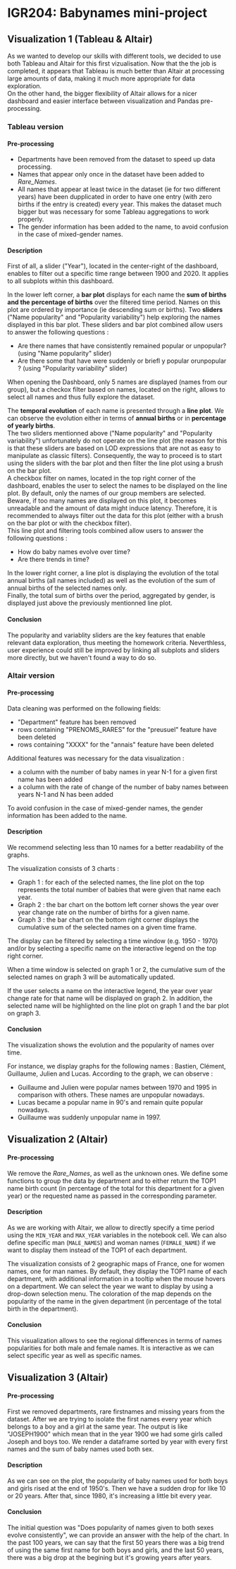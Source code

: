 # IGR204: Babynames mini-project

## Visualization 1 (Tableau & Altair)

As we wanted to develop our skills with different tools, we decided to use both Tableau and Altair for this first vizualisation. Now that the the job is completed, it appears that Tableau is much better than Altair at processing large amounts of data, making it much more appropriate for data exploration.  
On the other hand, the bigger flexibility of Altair allows for a nicer dashboard and easier interface between visualization and Pandas pre-processing.

### Tableau version
#### Pre-processing
 
- Departments have been removed from the dataset to speed up data processing.
- Names that appear only once in the dataset have been added to *Rare_Names*.
- All names that appear at least twice in the dataset (ie for two different years) have been dupplicated in order to have one entry (with zero births if the entry is created) every year. This makes the dataset much bigger but was necessary for some Tableau aggregations to work properly.
- The gender information has been added to the name, to avoid confusion in the case of mixed-gender names.

#### Description
First of all, a slider ("Year"), located in the center-right of the dashboard, enables to filter out a specific time range between 1900 and 2020. It applies to all subplots within this dashboard.

In the lower left corner, a **bar plot** displays for each name the **sum of births and the percentage of births** over the filtered time period. Names on this plot are ordered by importance (ie descending sum or births). Two **sliders** ("Name popularity" and "Popularity variability") help exploring the names displayed in this bar plot. These sliders and bar plot combined allow users to answer the following questions :
- Are there names that have consistently remained popular or unpopular?  (using "Name popularity" slider)
- Are there some that have were suddenly or briefl y popular orunpopular ? (using "Popularity variability" slider)

When opening the Dashboard, only 5 names are displayed (names from our group), but a checkox filter based on names, located on the right, allows to select all names and thus fully explore the dataset.

The **temporal evolution** of each name is presented through a **line plot**. We can observe the evolution either in terms of **annual births** or in **percentage of yearly births**.  
The two sliders mentionned above ("Name popularity" and "Popularity variability") unfortunately do not operate on the line plot (the reason for this is that these sliders are based on LOD expressions that are not as easy to manipulate as classic filters).  Consequently, the way to proceed is to start using the sliders with the bar plot and then filter the line plot using a brush on the bar plot.  
A checkbox filter on names, located in the top right corner of the dashboard, enables the user to select the names to be displayed on the line plot. By default, only the names of our group members are selected. Beware, if too many names are displayed on this plot, it becomes unreadable and the amount of data might induce latency. Therefore, it is recommended to always filter out the data for this plot (either with a brush on the bar plot or with the checkbox filter).  
This line plot and filtering tools combined allow users to answer the following questions :
- How do baby names evolve over time?
- Are there trends in time?

In the lower right corner, a line plot is displaying the evolution of the total annual births (all names included) as well as the evolution of the sum of annual births of the selected names only.  
Finally, the total sum of births over the period, aggregated by gender, is displayed just above the previously mentionned line plot.

#### Conclusion
The popularity and variablity sliders are the key features that enable relevant data exploration, thus meeting the homework criteria. Neverthless, user experience could still be improved by linking all subplots and sliders more directly, but we haven't found a way to do so.

### Altair version
#### Pre-processing
Data cleaning was performed on the following fields:
- "Department" feature has been removed
- rows containing "PRENOMS_RARES" for the "preusuel" feature have been deleted
- rows containing "XXXX" for the "annais" feature have been deleted

Additional features was necessary for the data visualization :
- a column with the number of baby names in year N-1 for a given first name has been added
- a column with the rate of change of the number of baby names between years N-1 and N has been added

To avoid confusion in the case of mixed-gender names, the gender information has been added to the name.

#### Description
We recommend selecting less than 10 names for a better readability of the graphs.

The visualization consists of 3 charts : 
- Graph 1 : for each of the selected names, the line plot on the top represents the total number of babies that were given that name each year.
- Graph 2 : the bar chart on the bottom left corner shows the year over year change rate on the number of births for a given name. 
- Graph 3 : the bar chart on the bottom right corner displays the cumulative sum of the selected names on a given time frame.

The display can be filtered by selecting a time window (e.g. 1950 - 1970) and/or by selecting a specific name on the interactive legend on the top right corner. 

When a time window is selected on graph 1 or 2, the cumulative sum of the selected names on graph 3 will be automatically updated. 

If the user selects a name on the interactive legend, the year over year change rate for that name will be displayed on graph 2. In addition, the selected name will be highlighted on the line plot  on graph 1 and the bar plot on graph 3.


#### Conclusion

The visualization shows the evolution and the popularity of names over time.

For instance, we display graphs for the following names : Bastien, Clément, Guillaume, Julien and Lucas. 
According to the graph, we can observe :
- Guillaume and Julien were popular names between 1970 and 1995 in comparison with others. These names are unpopular nowadays.
- Lucas became a popular name in 90's and remain quite popular nowadays.
- Guillaume was suddenly unpopular name in 1997.


## Visualization 2 (Altair)

#### Pre-processing
We remove the *Rare_Names*, as well as the unknown ones. We define some functions to group the data by department and to either return the TOP1 name birth count (in percentage of the total for this department for a given year) or the requested name as passed in the corresponding parameter.

#### Description

As we are working with Altair, we allow to directly specify a time period using the `MIN_YEAR` and `MAX_YEAR` variables in the notebook cell. We can also define specific man (`MALE_NAMES`) and woman names (`FEMALE_NAME`) if we want to display them instead of the TOP1 of each department.

The visualization consists of 2 geographic maps of France, one for women names, one for man names. By default, they display the TOP1 name of each department, with additional information in a tooltip when the mouse hovers on a department. We can select the year we want to display by using a drop-down selection menu. The coloration of the map depends on the popularity of the name in the given department (in percentage of the total birth in the department).

#### Conclusion
This visualization allows to see the regional differences in terms of names popularities for both male and female names. It is interactive as we can select specific year as well as specific names.



## Visualization 3 (Altair)

#### Pre-processing
 
First we removed departments, rare firstnames and missing years from the dataset. After we are trying to isolate the first names every year which belongs to a boy and a girl at the same year. The output is like "JOSEPH1900" which mean that in the year 1900 we had some girls called Joseph and boys too.
We render a dataframe sorted by year with every first names and the sum of baby names used both sex.

#### Description
As we can see on the plot, the popularity of baby names used for both boys and girls rised at the end of 1950's. Then we have a sudden drop for like 10 or 20 years.
After that, since 1980, it's increasing a little bit every year. 

#### Conclusion
The initial question was "Does popularity of names given to both sexes evolve consistently", we can provide an answer with the help of the chart. In the past 100 years, we can say that the first 50 years there was a big trend of using the same first name for both boys and girls, and the last 50 years, there was a big drop at the begining but it's growing years after years.
